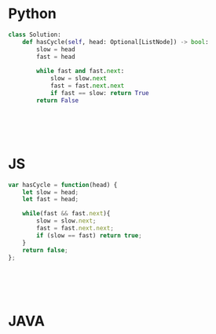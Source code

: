 # Python

```python
class Solution:
    def hasCycle(self, head: Optional[ListNode]) -> bool:
        slow = head
        fast = head
        
        while fast and fast.next:
            slow = slow.next
            fast = fast.next.next
            if fast == slow: return True
        return False
```

<br />
<br />
<br />

# JS
```js
var hasCycle = function(head) {
    let slow = head;
    let fast = head;

    while(fast && fast.next){
        slow = slow.next;
        fast = fast.next.next;
        if (slow == fast) return true;
    }
    return false;
};
```

<br />
<br />
<br />

# JAVA
```java

```